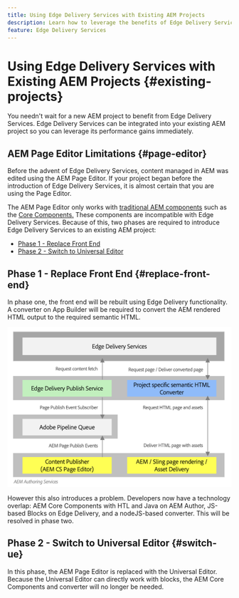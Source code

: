 ```yaml
---
title: Using Edge Delivery Services with Existing AEM Projects
description: Learn how to leverage the benefits of Edge Delivery Services on your existing AEM projects
feature: Edge Delivery Services
---
```


# Using Edge Delivery Services with Existing AEM Projects {#existing-projects}

You needn't wait for a new AEM project to benefit from Edge Delivery Services. Edge Delivery Services can be integrated into your existing AEM project so you can leverage its performance gains immediately.

## AEM Page Editor Limitations {#page-editor}

Before the advent of Edge Delivery Services, content managed in AEM was edited using the AEM Page Editor. If your project began before the introduction of Edge Delivery Services, it is almost certain that you are using the Page Editor.

The AEM Page Editor only works with [traditional AEM components](/help/implementing/developing/components/overview.md) such as the [Core Components.](https://experienceleague.adobe.com/docs/experience-manager-core-components/using/introduction.html) These components are incompatible with Edge Delivery Services. Because of this, two phases are required to introduce Edge Delivery Services to an existing AEM project:

* [Phase 1 - Replace Front End](#replace-front-end)
* [Phase 2 - Switch to Universal Editor](#switch-ue) 

## Phase 1 - Replace Front End {#replace-front-end}

In phase one, the front end will be rebuilt using Edge Delivery functionality. A converter on App Builder will be required to convert the AEM rendered HTML output to the required semantic HTML.

![The content converter in the publishing flow](assets/content-converter.png)

However this also introduces a problem. Developers now have a technology overlap: AEM Core Components with HTL and Java on AEM Author, JS-based Blocks on Edge Delivery, and a nodeJS-based converter. This will be resolved in phase two.

## Phase 2 - Switch to Universal Editor {#switch-ue}

In this phase, the AEM Page Editor is replaced with the Universal Editor. Because the Universal Editor can directly work with blocks, the AEM Core Components and converter will no longer be needed.
